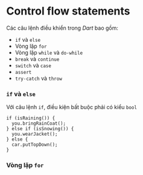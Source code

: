# Control flow statements

Các câu lệnh điều khiển trong *Dart* bao gồm:
* `if` và `else`
* Vòng lặp `for`
* Vòng lặp `while` và `do-while`
* `break` và `continue`
* `switch` và `case`
* `assert`
* `try-catch` và `throw`

### `if` và `else`

Với câu lệnh `if`, điều kiện bất buộc phải có kiểu `bool`
```
if (isRaining()) {
  you.bringRainCoat();
} else if (isSnowing()) {
  you.wearJacket();
} else {
  car.putTopDown();
}
```

### Vòng lặp `for`

